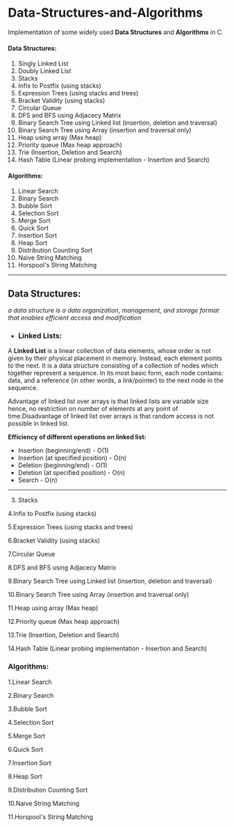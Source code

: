 # Data-Structures-and-Algorithms
Implementation of some widely used **Data Structures** and **Algorithms** in C.

#### Data Structures:

  1. Singly Linked List
  2. Doubly Linked List
  3. Stacks
  4. Infix to Postfix (using stacks)
  5. Expression Trees (using stacks and trees)
  6. Bracket Validity (using stacks)
  7. Circular Queue
  8. DFS and BFS using Adjacecy Matrix
  9. Binary Search Tree using Linked list (insertion, deletion and traversal)
  10. Binary Search Tree using Array (insertion and traversal only)
  11. Heap using array (Max heap)
  12. Priority queue (Max heap approach)
  13. Trie (Insertion, Deletion and Search)
  14. Hash Table (Linear probing implementation - Insertion and Search)

#### Algorithms:

  1. Linear Search
  2. Binary Search
  3. Bubble Sort
  4. Selection Sort
  5. Merge Sort
  6. Quick Sort
  7. Insertion Sort
  8. Heap Sort
  9. Distribution Counting Sort
  10. Naive String Matching
  11. Horspool's String Matching
---

## Data Structures:
*a data structure is a data organization, management, and storage format that enables efficient access and modification*

- ### Linked Lists:
A **Linked List** is a linear collection of data elements, whose order is not given by their physical placement in memory. Instead, each element points to the next. It is a data structure consisting of a collection of nodes which together represent a sequence. In its most basic form, each node contains: data, and a reference (in other words, a link/pointer) to the next node in the sequence.

Advantage of linked list over arrays is that linked lists are variable size hence, no restriction on number of elements at any point of time.Disadvantage of linked list over arrays is that random access is not possible in linked list.

**Efficiency of different operations on linked list:**
  - Insertion (beginning/end)          - O(1)
  - Insertion (at specified position)  - O(n)
  - Deletion (beginning/end)           - O(1)
  - Deletion (at specified position)   - O(n)
  - Search                             - O(n)
  
---

3. Stacks

4.Infix to Postfix (using stacks)

5.Expression Trees (using stacks and trees)

6.Bracket Validity (using stacks)

7.Circular Queue

8.DFS and BFS using Adjacecy Matrix

9.Binary Search Tree using Linked list (insertion, deletion and traversal)

10.Binary Search Tree using Array (insertion and traversal only)

11.Heap using array (Max heap)

12.Priority queue (Max heap approach)

13.Trie (Insertion, Deletion and Search)

14.Hash Table (Linear probing implementation - Insertion and Search)

### Algorithms:

1.Linear Search

2.Binary Search

3.Bubble Sort

4.Selection Sort

5.Merge Sort

6.Quick Sort

7.Insertion Sort

8.Heap Sort

9.Distribution Counting Sort

10.Naive String Matching

11.Horspool's String Matching
